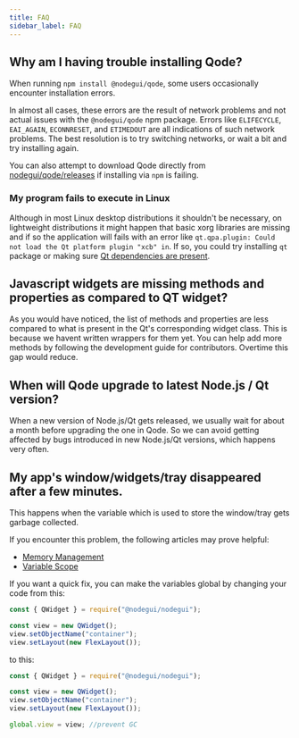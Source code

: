 ```yaml
---
title: FAQ
sidebar_label: FAQ
---
```


## Why am I having trouble installing Qode?

When running `npm install @nodegui/qode`, some users occasionally encounter
installation errors.

In almost all cases, these errors are the result of network problems and not
actual issues with the `@nodegui/qode` npm package. Errors like `ELIFECYCLE`,
`EAI_AGAIN`, `ECONNRESET`, and `ETIMEDOUT` are all indications of such
network problems. The best resolution is to try switching networks, or
wait a bit and try installing again.

You can also attempt to download Qode directly from
[nodegui/qode/releases](https://github.com/nodegui/qode/releases)
if installing via `npm` is failing.

### My program fails to execute in Linux

Although in most Linux desktop distributions it shouldn't be necessary, on lightweight distributions it might happen that basic xorg libraries are missing and if so the application will fails with an error like `qt.qpa.plugin: Could not load the Qt platform plugin "xcb" in`. If so, you could try installing `qt` package or making sure [Qt dependencies are present](https://doc.qt.io/qt-5/linux-requirements.html).


## Javascript widgets are missing methods and properties as compared to QT widget?

As you would have noticed, the list of methods and properties are less compared to what is present in the Qt's corresponding widget class. This is because we havent written wrappers for them yet. You can help add more methods by following the development guide for contributors. Overtime this gap would reduce.

## When will Qode upgrade to latest Node.js / Qt version?

When a new version of Node.js/Qt gets released, we usually wait for about a month
before upgrading the one in Qode. So we can avoid getting affected by bugs
introduced in new Node.js/Qt versions, which happens very often.

## My app's window/widgets/tray disappeared after a few minutes.

This happens when the variable which is used to store the window/tray gets
garbage collected.

If you encounter this problem, the following articles may prove helpful:

- [Memory Management][memory-management]
- [Variable Scope][variable-scope]

If you want a quick fix, you can make the variables global by changing your
code from this:

```javascript
const { QWidget } = require("@nodegui/nodegui");

const view = new QWidget();
view.setObjectName("container");
view.setLayout(new FlexLayout());
```

to this:

```javascript
const { QWidget } = require("@nodegui/nodegui");

const view = new QWidget();
view.setObjectName("container");
view.setLayout(new FlexLayout());

global.view = view; //prevent GC
```

[memory-management]: https://developer.mozilla.org/en-US/docs/Web/JavaScript/Memory_Management
[variable-scope]: https://msdn.microsoft.com/library/bzt2dkta(v=vs.94).aspx
